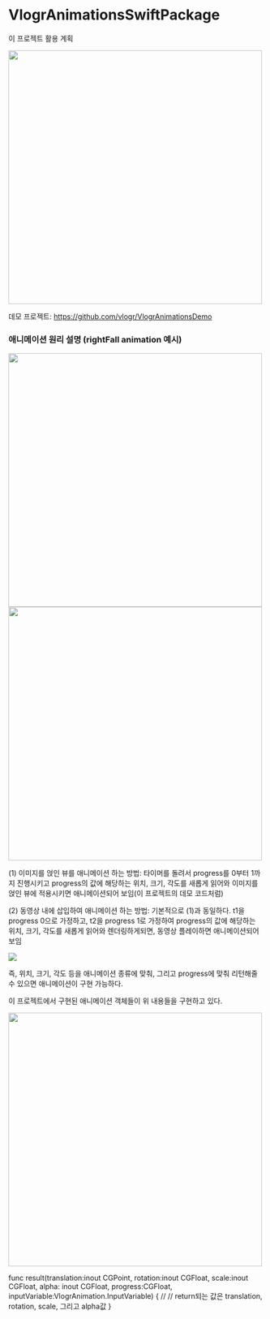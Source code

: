 # VlogrAnimationsSwiftPackage
이 프로젝트 활용 계획

<p align="left">
 <img width="500" src="https://user-images.githubusercontent.com/18760280/137248038-3bd01224-b5b8-4766-9953-c5dec7c078dd.png">
 </p>
  
데모 프로젝트: https://github.com/vlogr/VlogrAnimationsDemo
 

### 애니메이션 원리 설명 (rightFall animation 예시)

<p align="left">
 <img width="500" src="https://user-images.githubusercontent.com/18760280/137101964-72fca1b3-ac0f-4547-9da6-730cee73c2d0.png">
 <img height="500" src="https://user-images.githubusercontent.com/18760280/137106584-6c327f0a-ebf9-4394-b622-533ad8b47fad.gif">
 </p>
 
 
(1) 이미지를 얹인 뷰를 애니메이션 하는 방법:
타이머를 돌려서 progress를 0부터 1까지 진행시키고 progress의 값에 해당하는 위치, 크기, 각도를 새롭게 읽어와 이미지를 얹인 뷰에 적용시키면 애니메이션되어 보임(이 프로젝트의 데모 코드처럼)

(2) 동영상 내에 삽입하여 애니메이션 하는 방법:
기본적으로 (1)과 동일하다. t1을 progress 0으로 가정하고, t2을 progress 1로 가정하여 progress의 값에 해당하는 위치, 크기, 각도를 새롭게 읽어와 렌더링하게되면, 동영상 플레이하면 애니메이션되어 보임
<p align="left">
 <img src="https://user-images.githubusercontent.com/18760280/137107064-1971ada3-e790-4a09-a0e5-4a570317dac8.png">
 </p>



즉, 위치, 크기, 각도 등을 애니메이션 종류에 맞춰, 그리고 progress에 맞춰 리턴해줄 수 있으면 애니메이션이 구현 가능하다.

이 프로젝트에서 구현된 애니메이션 객체들이 위 내용들을 구현하고 있다.

<p align="left">
 <img width="500" src="https://user-images.githubusercontent.com/18760280/137109165-d2d3f364-eb28-422a-b13a-d3253b7c1dc2.png">
</p>

func result(translation:inout CGPoint, rotation:inout CGFloat, scale:inout CGFloat, alpha: inout CGFloat, progress:CGFloat, inputVariable:VlogrAnimation.InputVariable) {
 //
 // return되는 값은 translation, rotation, scale, 그리고 alpha값
}
